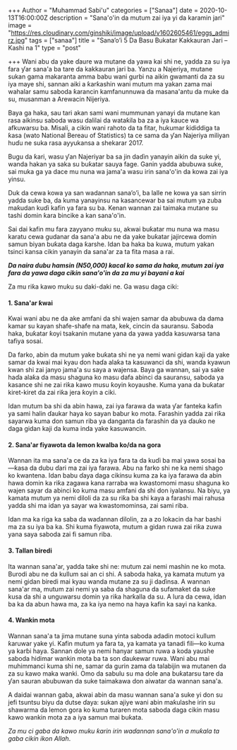 +++
Author = "Muhammad Sabi'u"
categories = ["Sanaa"]
date = 2020-10-13T16:00:00Z
description = "Sana'o'in da mutum zai iya yi da karamin jari"
image = "https://res.cloudinary.com/ginshiki/image/upload/v1602605461/eggs_admirz.jpg"
tags = ["sanaa"]
title = "Sana’o’i 5 Da Basu Bukatar Kakkauran Jari – Kashi na 1"
type = "post"

+++
Wani abu da yake ɗaure wa mutane da yawa kai shi ne, yadda za su iya fara ƴar sana'a ba tare da kakkauran jari ba. Yanzu a Najeriya, mutane sukan gama makaranta amma babu wani gurbi na aikin gwamanti da za su iya maye shi, sannan aiki a ƙarƙashin wani mutum ma yakan zama mai wahalar samu saboda ƙarancin kamfanunnuwa da masana'antu da muke da su, musanman a Arewacin Nijeriya. 

Baya ga haka, sau tari akan sami wani mummunan yanayi da mutane kan rasa aikinsu saboda wasu dalilai da wataƙila ba za a iya kauce wa afkuwarsu ba. Misali, a cikin wani rahoto da ta fitar, hukumar ƙididdiga ta ƙasa (wato National Bereau of Statistics) ta ce sama da ƴan Najeriya miliyan huɗu ne suka rasa ayyukansa a shekarar 2017. 

Bugu da ƙari, wasu ƴan Najeriyar ba sa jin daɗin yanayin aikin da suke yi, wanda hakan ya saka su buƙatar sauya fage. Ganin yadda abubuwa suke, sai muka ga ya dace mu nuna wa jama'a wasu irin sana'o'in da kowa zai iya yinsu. 

Duk da cewa kowa ya san wadannan sana’o’i, ba lalle ne kowa ya san sirrin yadda suke ba, da kuma yanayinsu na kasancewar ba sai mutum ya zuba maƙudan kuɗi kafin ya fara su ba. Kenan wannan zai taimaka mutane su tashi domin ƙara bincike a kan sana'o'in. 

Sai dai kafin mu fara zayyano muku su, akwai buƙatar mu nuna wa masu karatu cewa gudanar da sana'a abu ne da yake buƙatar jajircewa domin samun biyan buƙata daga ƙarshe. Idan ba haka ba kuwa, mutum yakan tsinci kansa cikin yanayin da sana'ar za ta fita masa a rai.

**_Da naira dubu hamsin (N50,000) kacal ko sama da haka, mutum zai iya fara da yawa daga cikin sana'o'in da za mu yi bayani a kai_** 

Za mu riƙa kawo muku su daki-daki ne. Ga wasu daga ciki:

#### 1. Sana'ar ƙwai

Ƙwai wani abu ne da ake amfani da shi wajen samar da abubuwa da dama kamar su kayan shafe-shafe na mata, kek, cincin da sauransu. Saboda haka, buƙatar ƙoyi tsakanin mutane yana da yawa yadda kasuwarsa tana tafiya sosai.


Da farko, abin da mutum yake buƙata shi ne ya nemi wani gidan kaji da yake samar da kwai mai kyau don haɗa alaƙa ta kasuwanci da shi, wanda kyawun kwan shi zai janyo jama'a su saya a wajensa. Baya ga wannan, sai ya sake haɗa alaƙa da masu shaguna ko masu dafa abinci da sauransu, saboda ya kasance shi ne zai riƙa kawo musu ƙoyin koyaushe. Kuma yana da buƙatar kiret-kiret da zai riƙa jera ƙoyin a ciki.


Idan mutum ba shi da abin hawa, zai iya farawa da wata ƴar fanteka kafin ya sami halin ɗaukar haya ko sayan babur ko mota. Farashin yadda zai riƙa sayarwa kuma don samun riba ya danganta da farashin da ya ɗauko ne daga gidan kaji da kuma inda yake kasuwancin.

#### 2. Sana'ar fiyawota da lemon kwalba ko/da na gora

Wannan ita ma sana'a ce da za ka iya fara ta da kuɗi ba mai yawa sosai ba—ƙasa da dubu ɗari ma zai iya farawa. Abu na farko shi ne ka nemi shago ko kwantena. Idan babu ɗaya daga cikinsu kuma za ka iya farawa da abin hawa domin ka riƙa zagawa kana rarraba wa kwastomomi masu shaguna ko wajen sayar da abinci ko kuma masu amfani da shi don iyalansu. Na biyu, ya kamata mutum ya nemi diloli da za su riƙa ba shi kaya a farashi mai rahusa yadda shi ma idan ya sayar wa kwastomominsa, zai sami riba.


Idan ma ka riga ka saba da waɗannan dilolin, za a zo lokacin da har bashi ma za su iya ba ka. Shi kuma fiyawota, mutum a gidan ruwa zai riƙa zuwa yana saya saboda zai fi samun riba.

#### 3. Tallan biredi

Ita wannan sana'ar, yadda take shi ne: mutum zai nemi mashin ne ko mota. Burodi abu ne da kullum sai an ci shi. A saboda haka, ya kamata mutum ya nemi gidan biredi mai kyau wanda mutane za su ji daɗinsa. A wannan sana'ar ma, mutum zai nemi ya saba da shaguna da sufamaket da suke kusa da shi a unguwarsu domin ya riƙa harƙalla da su. A lura da cewa, idan ba ka da abun hawa ma, za ka iya nemo na haya kafin ka sayi na kanka.

#### 4. Wankin mota

Wannan sana'a ta jima mutane suna yinta saboda adadin motoci kullum ƙaruwar yake yi. Kafin mutum ya fara ta, ya kamata ya tanadi fili—ko kuma ya karɓi haya. Sannan dole ya nemi hanyar samun ruwa a koda yaushe saboda hidimar wankin mota ba ta son ɗaukewar ruwa. Wani abu mai muhimmanci kuma shi ne, samar da gurin zama da talabijin wa mutanen da za su kawo maka wanki. Omo da sabulu su ma dole ana buƙatarsu tare da ƴan sauran abubuwan da suke taimakawa don aiwatar da wannan sana'a.


A daidai wannan gaɓa, akwai abin da masu wannan sana'a suke yi don su jefi tsuntsu biyu da dutse ɗaya: sukan ajiye wani abin maƙulashe irin su shawarma da lemon gora ko kuma turaren mota saboda daga cikin masu kawo wankin mota za a iya samun mai buƙata.


_Za mu ci gaba da kawo muku ƙarin irin waɗannan sana'o'in a muƙala ta gaba cikin ikon Allah_.